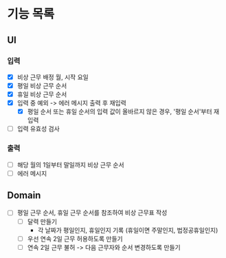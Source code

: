 # 기능 목록

## UI

### 입력

- [x] 비상 근무 배정 월, 시작 요일
- [x] 평일 비상 근무 순서
- [x] 휴일 비상 근무 순서
- [x] 입력 중 예외 -> 에러 메시지 출력 후 재입력
  - [x] 평일 순서 또는 휴일 순서의 입력 값이 올바르지 않은 경우, '평일 순서'부터 재입력
- [ ] 입력 유효성 검사

### 출력

- [ ] 해당 월의 1일부터 말일까지 비상 근무 순서
- [ ] 에러 메시지

## Domain

- [ ] 평일 근무 순서, 휴일 근무 순서를 참조하여 비상 근무표 작성
  - [ ] 달력 만들기
    - 각 날짜가 평일인지, 휴일인지 기록 (휴일이면 주말인지, 법정공휴일인지)
  - [ ] 우선 연속 2일 근무 허용하도록 만들기
  - [ ] 연속 2일 근무 불허 -> 다음 근무자와 순서 변경하도록 만들기

